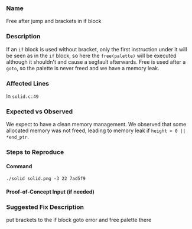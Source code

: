 
### Name
Free after jump and brackets in if block

### Description

If an `if` block is used without bracket, only the first instruction under it will be seen as in the `if` block, so here the `free(palette)` will be executed although it shouldn't and cause a segfault afterwards. Free is used after a `goto`, so the palette is never freed and we have a memory leak.

### Affected Lines
In `solid.c:49`

### Expected vs Observed
We expect to have a clean memory management. We observed that some allocated memory was not freed, leading to memory leak if `height < 0 || *end_ptr`.

### Steps to Reproduce

#### Command

```
./solid solid.png -3 22 7ad5f9
```
#### Proof-of-Concept Input (if needed)


### Suggested Fix Description
put brackets to the if block
goto error and free palette there